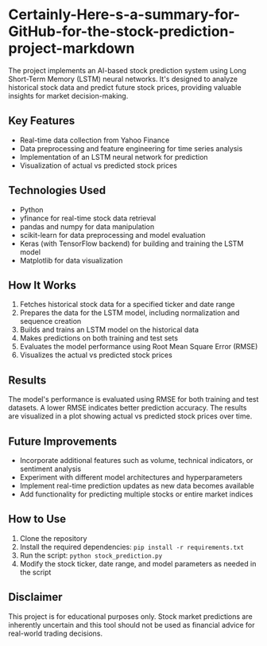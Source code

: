 # Certainly-Here-s-a-summary-for-GitHub-for-the-stock-prediction-project-markdown
The project implements an AI-based stock prediction system using Long Short-Term Memory (LSTM) neural networks. It's designed to analyze historical stock data and predict future stock prices, providing valuable insights for market decision-making.

## Key Features
- Real-time data collection from Yahoo Finance
- Data preprocessing and feature engineering for time series analysis
- Implementation of an LSTM neural network for prediction
- Visualization of actual vs predicted stock prices

## Technologies Used
- Python
- yfinance for real-time stock data retrieval
- pandas and numpy for data manipulation
- scikit-learn for data preprocessing and model evaluation
- Keras (with TensorFlow backend) for building and training the LSTM model
- Matplotlib for data visualization

## How It Works
1. Fetches historical stock data for a specified ticker and date range
2. Prepares the data for the LSTM model, including normalization and sequence creation
3. Builds and trains an LSTM model on the historical data
4. Makes predictions on both training and test sets
5. Evaluates the model performance using Root Mean Square Error (RMSE)
6. Visualizes the actual vs predicted stock prices

## Results
The model's performance is evaluated using RMSE for both training and test datasets. A lower RMSE indicates better prediction accuracy. The results are visualized in a plot showing actual vs predicted stock prices over time.

## Future Improvements
- Incorporate additional features such as volume, technical indicators, or sentiment analysis
- Experiment with different model architectures and hyperparameters
- Implement real-time prediction updates as new data becomes available
- Add functionality for predicting multiple stocks or entire market indices

## How to Use
1. Clone the repository
2. Install the required dependencies: `pip install -r requirements.txt`
3. Run the script: `python stock_prediction.py`
4. Modify the stock ticker, date range, and model parameters as needed in the script

## Disclaimer
This project is for educational purposes only. Stock market predictions are inherently uncertain and this tool should not be used as financial advice for real-world trading decisions.
